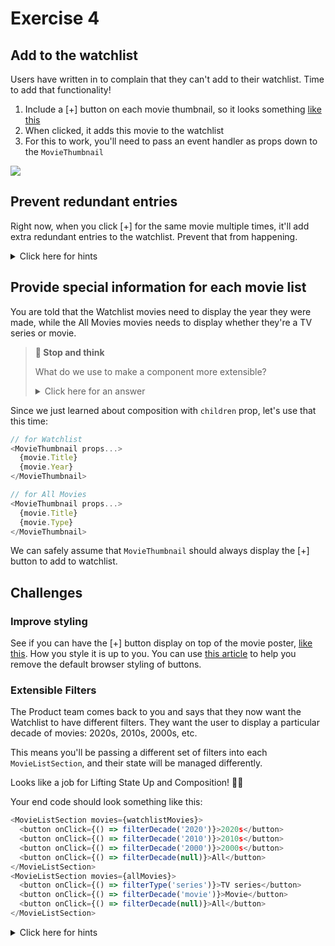# Exercise 4

## Add to the watchlist

Users have written in to complain that they can't add to their watchlist. Time to add that functionality!

1. Include a [+] button on each movie thumbnail, so it looks something [like this](https://i.imgur.com/uaJ6ElD.png)
1. When clicked, it adds this movie to the watchlist
1. For this to work, you'll need to pass an event handler as props down to the `MovieThumbnail`

![](https://i.imgur.com/P57ZfNl.png)

## Prevent redundant entries

Right now, when you click [+] for the same movie multiple times, it'll add extra redundant entries to the watchlist. Prevent that from happening.

<details><summary>Click here for hints</summary>

You'll need to check if the array of `watchlistMovies` already contains the movie. Some options could include:

- [Array#find](https://developer.mozilla.org/en-US/docs/Web/JavaScript/Reference/Global_Objects/Array/find)
- [Array#includes](https://developer.mozilla.org/en-US/docs/Web/JavaScript/Reference/Global_Objects/Array/includes)

</details>

## Provide special information for each movie list

You are told that the Watchlist movies need to display the year they were made, while the All Movies movies needs to display whether they're a TV series or movie.

> **🤔 Stop and think**
> 
> What do we use to make a component more extensible?
> 
> <details><summary>Click here for an answer</summary>
> 
> Props! 
> 
> They could be named like `showYear`, `showType`, etc. if we want to keep control inside the component.
> 
> Or, we could invert control with the `children` prop and make the consumer pass in the information.
> </details>

Since we just learned about composition with `children` prop, let's use that this time:

```js
// for Watchlist
<MovieThumbnail props...>
  {movie.Title}
  {movie.Year}
</MovieThumbnail>

// for All Movies
<MovieThumbnail props...>
  {movie.Title}
  {movie.Type}
</MovieThumbnail>
```

We can safely assume that `MovieThumbnail` should always display the [+] button to add to watchlist.

## Challenges

### Improve styling

See if you can have the [+] button display on top of the movie poster, [like this](https://i.imgur.com/w71eFKH.png). How you style it is up to you. You can use [this article](https://css-tricks.com/overriding-default-button-styles/#another-challenge-is-getting-people-to-use-them-correctly) to help you remove the default browser styling of buttons.

### Extensible Filters

The Product team comes back to you and says that they now want the Watchlist to have different filters. They want the user to display a particular decade of movies: 2020s, 2010s, 2000s, etc.

This means you'll be passing a different set of filters into each `MovieListSection`, and their state will be managed differently.

Looks like a job for Lifting State Up and Composition! 🦸‍♀️

Your end code should look something like this:

```js
<MovieListSection movies={watchlistMovies}>
  <button onClick={() => filterDecade('2020')}>2020s</button>
  <button onClick={() => filterDecade('2010')}>2010s</button>
  <button onClick={() => filterDecade('2000')}>2000s</button>
  <button onClick={() => filterDecade(null)}>All</button>
</MovieListSection>
<MovieListSection movies={allMovies}>
  <button onClick={() => filterType('series')}>TV series</button>
  <button onClick={() => filterDecade('movie')}>Movie</button>
  <button onClick={() => filterDecade(null)}>All</button>
</MovieListSection>
```

<details><summary>Click here for hints</summary>

- Remember that you can pass an arbitrary set of elements in between the opening and closing tags of a React component and it will be passed in as the `children` prop.
- `MovieListSection` only needs to *render* the `children` and doesn't need to do anything else with it; the children already will be at the level where they can interact with the necessary state

</details>

